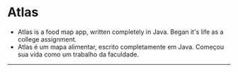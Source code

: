 # Atlas
 - Atlas is a food map app, written completely in Java. Began it's life as a college assignment.
 - Atlas é um mapa alimentar, escrito completamente em Java. Começou sua vida como um trabalho da faculdade.
---
